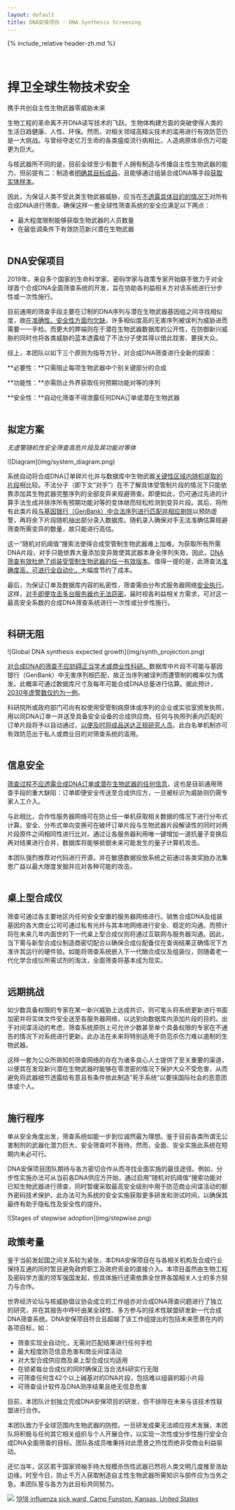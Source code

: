 ```yaml
---
layout: default
title: DNA安保项目 - DNA Synthesis Screening
--- 
```

{% include_relative header-zh.md %}

<br />

# 捍卫全球生物技术安全

携手共创自主性生物武器零威胁未来

生物工程的革命离不开DNA读写技术的飞跃。生物体构建方面的突破使得人类的生活日趋健康、人性、环保。然而，对相关领域高精尖技术的滥用进行有效防范仍是一大挑战。与曾经夺走亿万生命的各类瘟疫流行病相比，人造病原体杀伤力可能更为巨大。

与核武器所不同的是，目前全球至少有数千人拥有制造与传播自主性生物武器的能力，但前提有二：制造者<span style="text-decoration:underline;">明确其目标成品</span>，且能够通过组装合成DNA等手段<span style="text-decoration:underline;">获取实体样本</span>。

因此，为保证人类不受此类生物武器威胁，应当在<span style="text-decoration:underline;">不透露具体目的的情况下</span>对所有合成DNA进行筛查。确保这样一套全球性筛查系统的安全应满足以下两点：

- 最大程度限制能够获取生物武器的人员数量
- 在最低调条件下有效防范新兴潜在生物武器
<br /><br />

## DNA安保项目

2019年，来自多个国家的生命科学家、密码学家与政策专家开始联手致力于对全球首个合成DNA全面筛查系统的开发，旨在协助各利益相关方对该系统进行分步性或一次性施行。

目前通用的筛查手段主要在订制的DNA序列与潜在生物武器基因组之间寻找相似度，故<span style="text-decoration:underline;">在准确性、安全性方面均欠缺</span>。许多相似度高的无害序列被误判为威胁进而需要一一手检。而更大的弊端则在于潜在生物武器数据库的公开性，在防御新兴威胁的同时也将各类威胁的蓝本透露给了不法分子使其得以借此戕害、要挟大众。

综上，本团队以如下三个原则为指导方针，对合成DNA筛查进行全新的探索：

**必要性：**只需阻止每项生物武器中个别关键部分的合成

**功能性：**亦需防止外界获取任何预期功能对等的序列

**安全性：**自动化筛查不得泄露任何DNA订单或潜在生物武器
<br /><br />

## 拟定方案

*无虚警随机性安全筛查高危片段及其功能对等体*

<span id="main-diagram-01">
![Diagram](img/system_diagram.png)
</span>

<!-- Proposed secure and universal DNA synthesis screening system-->

系统自动将合成DNA订单碎片化并与数据库中生物武器<span style="text-decoration:underline;">关键性区域内随机提取的片段</span>相比较。不法分子（即下文“对手”）在不了解具体受管制片段的情况下只能依靠添加其生物武器完整序列的全部变异来规避筛查。即便如此，仍可通过先进的计算手法生成并排序所有预期功能对等的变体继而轻松检测到变异片段。其后，将所有此类片段<span style="text-decoration:underline;">与基因银行（GenBank）中合法序列进行匹配并相应剔除</span>以预防虚警，再将余下片段随机抽出部分录入数据库。随机录入确保对手无法准确估算规避筛查所需变异的数量，故只能进行高估。

这一“随机对抗阈值”搜索法使得合成受管制生物武器难上加难。为获取所有所需DNA片段，对手只能依靠大量添加变异致使其武器本身全序列失效。因此，<span style="text-decoration:underline;">DNA筛查有效杜绝了组装受管制生物武器的任一有效版本</span>。值得一提的是，此筛查法<span style="text-decoration:underline;">准确度高，可进行全自动化，</span>大幅度节约了成本。

最后，为保证订单及数据库内容的私密性，筛查需由分布式服务器网络<span style="text-decoration:underline;">安全执行</span>。这样，<span style="text-decoration:underline;">对手即便攻击多台服务器也无法窃密</span>。届时视各利益相关方需求，可对这一最高安全系数的合成DNA筛查系统进行一次性或分步性施行。
<br /><br />

## 科研无阻

<span id="main-diagram-02">
![Global DNA synthesis expected growth](img/synth_projection.png)
</span>

<span style="text-decoration:underline;">对合成DNA的筛查不应妨碍正当学术或商业性科研。</span>数据库中片段不可能与基因银行（GenBank）中无害序列相匹配，故正当序列被误判而遭管制的概率仅为偶发。此概率可通过数据库尺寸及每年可能合成DNA总量进行估算。据此预计，<span style="text-decoration:underline;">2030年虚警数仅约为一例</span>。

科研院所或政府部门可向有权使用受管制病原体或序列的企业或实验室颁发执照，用以同DNA订单一并送至具备安全设备的合成供应商。任何与执照列表内匹配的订单片段将予以自动通过，<span style="text-decoration:underline;">以便及时将成品送达正规研究人员</span>。此白名单机制亦可有效防范出于私人或商业目的对筛查系统的滥用。
<br /><br />
<span id="main-diagram-float-reset"></span>

## 信息安全

<span style="text-decoration:underline;">筛查过程不应透露合成DNA订单或潜在生物武器的任何信息</span>，这也是目前通用筛查手段的重大缺陷：订单即便安全传送至合成供应方，一旦被标识为威胁则仍需专家人工介入。

与此相比，合作性服务器网络可在防止任一单机获取相关数据的情况下进行分布式计算。安全、分布式单向变换可在破坏订单片段与生物武器片段解读性的同时对两片段原件之间相同性进行比对。通过让各服务器利用唯一键增加一道抗量子变换后再对结果进行合并，数据库将能够抵御未来可能发生的量子计算机攻击。

本团队强烈推荐对代码进行开源，并在敏感数据投放系统之前通过各类奖励办法集思广益以最大限度发掘并应对各种可能的攻击。
<br /><br />

## 桌上型合成仪

筛查可通过各主要地区内任何安全安置的服务器网络进行。销售合成DNA及组装基因的各大商业公司可通过私有光纤与其本地网络进行安全、稳定的沟通。而预计将在未来几年内面世的下一代桌上型合成仪则将通过互联网与服务器沟通。因此，当下需与新型合成仪制造商密切配合以确保合成仪配备仅在查询结果正确情况下方准许其运行的硬件锁。如能将筛查系统嵌入下一代酶合成仪及组装仪，则随着老一代化学合成仪所需试剂的淘汰，全面筛查将基本成为现实。
<br /><br />

## 远期挑战

如少数具备权限的专家在某一新兴威胁上达成共识，则可笔头将系统更新进行书面加密并将实体文件安全送至各服务器网络，以达到向数据库内添加片段的目的。出于对间谍活动的考虑，筛查系统原则上可允许少数甚至单个具备权限的专家在不通告的情况下对系统进行更新。此办法在未来将特别适用于防范杀伤力难以遏制的生物武器。

这样一套为公众所熟知的筛查网络的存在为诸多良心人士提供了至关重要的渠道，以便其在发现新兴潜在生物武器时能够在零泄密的情况下保护大众不受危害，从而避免将武器细节透露给有意且有条件依此制造”死手系统“以要挟国际社会的恶意团体或个人。
<br /><br />

## 施行程序

单从安全角度出发，筛查系统如能一步到位诚然最为理想。鉴于目前各类所谓无公害制剂的武器化潜力巨大，安全筛查时不我待。然而，全面、安全实施此系统在短期内未必可行。

DNA安保项目团队期待与各方密切合作从而寻找全面实施的最佳途径。例如，分步性实施办法可从当前各DNA供应方开始，通过启用”随机对抗阈值“搜索功能对已知生物武器进行筛查，同时暂缓采取最高安全级别中用于防范商业间谍活动的额外密码技术保护。此办法可为系统的安全实施获取更多研发和测试时间，以确保其最终有助于隐私性及安全性的提升。

<span id="main-diagram-03">
![Stages of stepwise adoption](img/stepwise.png)
</span>

<br />

## 政策考量

鉴于当前发起国之间关系较为紧张，本DNA安保项目在与各相关机构及合成行业保持互通的同时暂且避免政府职工及政府资金的直接介入。本项目虽然由生物工程及密码学方面的领军强国发起，但具体施行还需依靠全世界各国相关人士的多方努力与合作。

世界经济论坛与核威胁倡议协会成立的工作组亦对合成DNA筛查问题进行了独立的研究，并在其报告中呼吁由某全球性、多方参与的技术性联盟研发新一代合成DNA筛查系统。DNA安保项目符合且超越了该工作组提出的包括未来愿景在内的各项目标，如：

- 筛查实现全自动化，无需对匹配结果进行任何手检
- 最大程度防范信息危害和商业间谍活动
- 对大型合成供应商及桌上型合成仪均适用
- 在锁紧每台合成仪的同时确保正当合法科研实行无阻
- 可筛查任何含42个以上碱基对的DNA片段，包括难以组装的超小片段
- 可筛查设计软件及DNA测序结果且绝无信息危害

目前，本团队计划独立完成DNA安保项目的研发，但不排除在未来与该技术性联盟进行合作。

本团队致力于全球范围内生物武器的防控。一旦研发成果无法顺应技术发展，本团队将积极与任何其它相关组织与个人开展合作，以实现一次性或分步性施行安全合成DNA全面筛查的目标。团队各成员唯秉持对此愿景之热忱而绝非受商业利益驱动。

还忆当年，区区若干国家领袖手持大规模杀伤性武器已然将人类文明几度推至浩劫边缘。时至今日，防止千万人获取制造自主性生物武器所需知识与部件应为当务之急。本团队誓与各方为此目标共同努力。

![](img/1918.png)
[1918 influenza sick ward, Camp Funston, Kansas, United States](https://commons.wikimedia.org/wiki/Category:Spanish_flu#/media/File:Spanish_flu_hospital.png)
